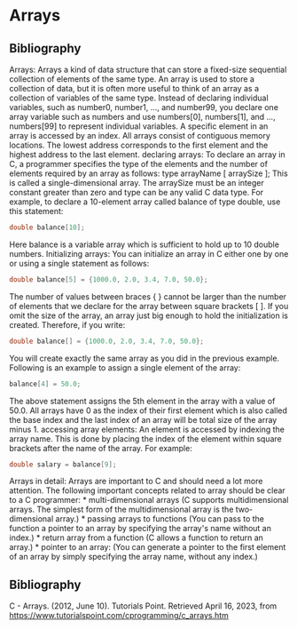 # Arrays

## Bibliography

Arrays: Arrays a kind of data structure that can store a fixed-size sequential collection of elements of the same type. An array is used to store a collection of data, but it is often more useful to think of an array as a collection of variables of the same type. Instead of declaring individual variables, such as number0, number1, ..., and number99, you declare one array variable such as numbers and use numbers[0], numbers[1], and ..., numbers[99] to represent individual variables. A specific element in an array is accessed by an index. All arrays consist of contiguous memory locations. The lowest address corresponds to the first element and the highest address to the last element.
declaring arrays: To declare an array in C, a programmer specifies the type of the elements and the number of elements required by an array as follows:
type arrayName [ arraySize ];
This is called a single-dimensional array. The arraySize must be an integer constant greater than zero and type can be any valid C data type. For example, to declare a 10-element array called balance of type double, use this statement:

```c
double balance[10];
```

Here balance is a variable array which is sufficient to hold up to 10 double numbers.
Initializing arrays: You can initialize an array in C either one by one or using a single statement as follows:

```c
double balance[5] = {1000.0, 2.0, 3.4, 7.0, 50.0};
```

The number of values between braces { } cannot be larger than the number of elements that we declare for the array between square brackets [ ]. If you omit the size of the array, an array just big enough to hold the initialization is created. Therefore, if you write:

```c
double balance[] = {1000.0, 2.0, 3.4, 7.0, 50.0};
```

You will create exactly the same array as you did in the previous example. Following is an example to assign a single element of the array:

```c
balance[4] = 50.0;
```

The above statement assigns the 5th element in the array with a value of 50.0. All arrays have 0 as the index of their first element which is also called the base index and the last index of an array will be total size of the array minus 1.
accessing array elements: An element is accessed by indexing the array name. This is done by placing the index of the element within square brackets after the name of the array. For example:

```c
double salary = balance[9];
```

Arrays in detail: Arrays are important to C and should need a lot more attention. The following important concepts related to array should be clear to a C programmer:
    * multi-dimensional arrays (C supports multidimensional arrays. The simplest form of the multidimensional array is the two-dimensional array.)
    * passing arrays to functions (You can pass to the function a pointer to an array by specifying the array's name without an index.)
    * return array from a function (C allows a function to return an array.)
    * pointer to an array: (You can generate a pointer to the first element of an array by simply specifying the array name, without any index.)

## Bibliography

C - Arrays. (2012, June 10). Tutorials Point. Retrieved April 16, 2023, from https://www.tutorialspoint.com/cprogramming/c_arrays.htm